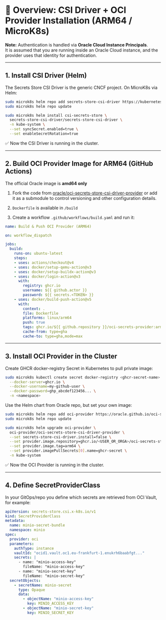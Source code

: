 # 🔹 Overview: CSI Driver + OCI Provider Installation (ARM64 / MicroK8s)

**Note:** Authentication is handled via **Oracle Cloud Instance Principals**.  
It is assumed that you are running inside an Oracle Cloud instance, and the provider uses that identity for authentication.

---

## 1. Install CSI Driver (Helm)

The Secrets Store CSI Driver is the generic CNCF project.
On MicroK8s via Helm:

```bash
sudo microk8s helm repo add secrets-store-csi-driver https://kubernetes-sigs.github.io/secrets-store-csi-driver/charts
sudo microk8s helm repo update

sudo microk8s helm install csi-secrets-store \
  secrets-store-csi-driver/secrets-store-csi-driver \
  -n kube-system \
  --set syncSecret.enabled=true \
  --set enableSecretRotation=true
```

✅ Now the CSI Driver is running in the cluster.

---

## 2. Build OCI Provider Image for ARM64 (GitHub Actions)

The official Oracle image is **amd64 only**

1. Fork the code from [oracle/oci-secrets-store-csi-driver-provider](https://github.com/oracle/oci-secrets-store-csi-driver-provider) or add it as a submodule to control versioning and other configuration details.

2. `Dockerfile` is available in `/build`

3. Create a workflow `.github/workflows/build.yaml` and run it:

```yaml
name: Build & Push OCI Provider (ARM64)

on: workflow_dispatch

jobs:
  build:
    runs-on: ubuntu-latest
    steps:
    - uses: actions/checkout@v4
    - uses: docker/setup-qemu-action@v3
    - uses: docker/setup-buildx-action@v3
    - uses: docker/login-action@v3
      with:
        registry: ghcr.io
        username: ${{ github.actor }}
        password: ${{ secrets.<TOKEN> }}
    - uses: docker/build-push-action@v5
      with:
        context: .
        file: Dockerfile
        platforms: linux/arm64
        push: true
        tags: ghcr.io/${{ github.repository }}/oci-secrets-provider:arm64
        cache-from: type=gha
        cache-to: type=gha,mode=max
```

---

## 3. Install OCI Provider in the Cluster

Create GHCR docker-registry Secret in Kubernetes to pull private image:

```bash
sudo microk8s kubectl create secret docker-registry <ghcr-secret-name> \
  --docker-server=ghcr.io \
  --docker-username=my-github-user \
  --docker-password=ghp_abcdef123456... \
  -n <namespace>
```

Use the Helm chart from Oracle repo, but set your own image:

```bash
sudo microk8s helm repo add oci-provider https://oracle.github.io/oci-secrets-store-csi-driver-provider/charts
sudo microk8s helm repo update

sudo microk8s helm upgrade oci-provider \
  oci-provider/oci-secrets-store-csi-driver-provider \
  --set secrets-store-csi-driver.install=false \
  --set provider.image.repository=ghcr.io/<USER_OR_ORGA>/oci-secrets-store-csi-driver-provider/oci-secrets-provider \
  --set provider.image.tag=arm64 \
  --set provider.imagePullSecrets[0].name=ghcr-secret \
  -n kube-system
```

✅ Now the OCI Provider is running in the cluster.

---

## 4. Define SecretProviderClass

In your GitOps/repo you define which secrets are retrieved from OCI Vault, for example:

```yaml
apiVersion: secrets-store.csi.x-k8s.io/v1
kind: SecretProviderClass
metadata:
  name: minio-secret-bundle
  namespace: minio
spec:
  provider: oci
  parameters:
    authType: instance
    vaultId: "ocid1.vault.oc1.eu-frankfurt-1.enukrh6baabfgt..."
    secrets: |
      - name: "minio-access-key"
        fileName: "minio-access-key"
      - name: "minio-secret-key"
        fileName: "minio-secret-key"
  secretObjects:
    - secretName: minio-secret
      type: Opaque
      data:
        - objectName: "minio-access-key"
          key: MINIO_ACCESS_KEY
        - objectName: "minio-secret-key"
          key: MINIO_SECRET_KEY
```
